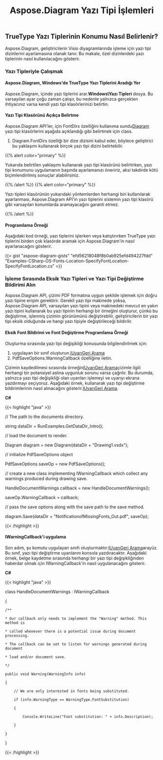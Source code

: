 ﻿---
title: Aspose.Diagram Yazı Tipi İşlemleri
type: docs
weight: 180
url: /tr/net/aspose-diagram-font-operations/
description: Bu sayfada, Aspose.Diagram kitaplığıyla yazı tiplerinin nasıl değiştirileceği açıklanmaktadır.
---
## **TrueType Yazı Tiplerinin Konumu Nasıl Belirlenir?**
Aspose.Diagram, geliştiricilerin Visio diyagramlarında işleme için yazı tipi dizinlerini ayarlamasına olanak tanır. Bu makale, özel dizinlerdeki yazı tiplerinin nasıl kullanılacağını gösterir.
### **Yazı Tipleriyle Çalışmak**
#### **Aspose.Diagram, Windows'de TrueType Yazı Tiplerini Aradığı Yer**
 Aspose.Diagram, içinde yazı tiplerini arar.**Windows\Yazı Tipleri** dosya. Bu varsayılan ayar çoğu zaman çalışır, bu nedenle yalnızca gerçekten ihtiyacınız varsa kendi yazı tipi klasörlerinizi belirtin.
#### **Yazı Tipi Klasörünü Açıkça Belirtme**
Aspose.Diagram API'ler, için FontDirs özelliğini kullanıma sundu[Diagram](https://reference.aspose.com/diagram/java/com.aspose.diagram/diagram) yazı tipi klasörlerini aşağıda açıklandığı gibi belirtmek için class.

1. Diagram.FontDirs özelliği bir dize dizisini kabul eder, böylece geliştirici bu yaklaşımı kullanarak birçok yazı tipi dizini belirtebilir.

{{% alert color="primary" %}} 

Yukarıda belirtilen yaklaşımı kullanarak yazı tipi klasörünü belirtirken, yazı tipi konumunu uygulamanın başında ayarlamanızı öneririz, aksi takdirde kötü biçimlendirilmiş sonuçlar alabilirsiniz.

{{% /alert %}} {{% alert color="primary" %}} 

Yazı tipleri klasörünün yukarıdaki yöntemlerden herhangi biri kullanılarak ayarlanması, Aspose.Diagram API'in yazı tiplerini sistemin yazı tipi klasörü gibi varsayılan konumlarda aramayacağını garanti etmez.

{{% /alert %}} 
#### **Programlama Örneği**
Aşağıdaki kod örneği, yazı tiplerini işlerken veya katıştırırken TrueType yazı tiplerini birden çok klasörde aramak için Aspose.Diagram'in nasıl ayarlanacağını gösterir.

{{< gist "aspose-diagram-gists" "efd56218048f8b0ab925efd494227fdd" "Examples-CSharp-OS-Fonts-Location-SpecifyFontLocation-SpecifyFontLocation.cs" >}}
### **İşleme Sırasında Eksik Yazı Tipleri ve Yazı Tipi Değiştirme Bildirimi Alın**
Aspose.Diagram API, çizimi PDF formatına uygun şekilde işlemek için doğru yazı tipine erişim gerektirir. Gerekli yazı tipi makinede yoksa, Aspose.Diagram API, varsayılan yazı tipini veya makinedeki mevcut en yakın yazı tipini kullanarak bu yazı tipinin herhangi bir örneğini oluşturur, çünkü bu değiştirme, işlenmiş çizimin görünümünü değiştirebilir, geliştiricilerin bir yazı tipi eksik olduğunda ve hangi yazı tipiyle değiştirileceği bildirilir.
#### **Eksik Font Bildirimi ve Font Değiştirme Programlama Örneği**
Oluşturma sırasında yazı tipi değişikliği konusunda bilgilendirilmek için:

1. uygulayan bir sınıf oluşturun.[IUyarıGeri Arama](https://reference.aspose.com/diagram/net/aspose.diagram/IWarningCallback)
1. PdfSaveOptions.WarningCallback özelliğine iletin.

Çizimin kaydedilmesi sırasında örneğin[IUyarıGeri Arama](https://reference.aspose.com/diagram/net/aspose.diagram/IWarningCallback)çizimle ilgili herhangi bir potansiyel aslına uygunluk sorunu varsa çağrılır. Bu durumda, yalnızca yazı tipi değişikliği olan uyarıları işlemeyi ve uyarıyı ekrana yazdırmayı seçiyoruz. Aşağıdaki örnek, kullanarak yazı tipi değiştirme bildirimlerinin nasıl alınacağını gösterir.[IUyarıGeri Arama](https://reference.aspose.com/diagram/net/aspose.diagram/IWarningCallback).

**C#**

{{< highlight "java" >}}

 // The path to the documents directory.

string dataDir = RunExamples.GetDataDir_Intro();

// load the document to render.

Diagram diagram = new Diagram(dataDir + "Drawing1.vsdx");

// initialize PdfSaveOptions object

PdfSaveOptions saveOp = new PdfSaveOptions();

// create a new class implementing IWarningCallback which collect any warnings produced during drawing save.

HandleDocumentWarnings callback = new HandleDocumentWarnings();

saveOp.WarningCallback = callback;

// pass the save options along with the save path to the save method.

diagram.Save(dataDir + "NotificationofMissingFonts_Out.pdf", saveOp);

{{< /highlight >}}
#### **IWarningCallback'i uygulama**
Son adım, şu komutu uygulayan sınıfı oluşturmaktır:[IUyarıGeri Arama](https://reference.aspose.com/diagram/net/aspose.diagram/IWarningCallback)arayüz. Bu sınıf, yazı tipi değiştirme uyarılarını konsola yazdıracaktır. Aşağıdaki örnek, belge kaydetme sırasında herhangi bir yazı tipi değişikliğinden haberdar olmak için IWarningCallback'in nasıl uygulanacağını gösterir.

**C#**

{{< highlight "java" >}}

 class HandleDocumentWarnings : IWarningCallback

{

    /**

    * Our callback only needs to implement the "Warning" method. This method is

    * called whenever there is a potential issue during document processing.

    * The callback can be set to listen for warnings generated during document

    * load and/or document save.

    */

    public void Warning(WarningInfo info)

    {

        // We are only interested in fonts being substituted.

        if (info.WarningType == WarningType.FontSubstitution)

        {

            Console.WriteLine("Font substitution: " + info.Description);

        }

    }

}

{{< /highlight >}}
